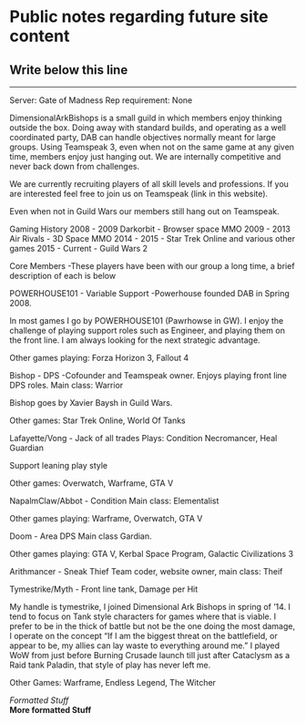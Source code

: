 # Public notes regarding future site content

## Write below this line

***
Server: Gate of Madness
Rep requirement: None


DimensionalArkBishops is a small guild in which members enjoy thinking outside the box. Doing away with standard builds, and operating as a well coordinated party, DAB can handle objectives normally meant for large groups. Using Teamspeak 3, even when not on the same game at any given time, members enjoy just hanging out. We are internally competitive and never back down from challenges. 

We are currently recruiting players of all skill levels and professions. If you are interested feel free to join us on Teamspeak (link in this website). 

Even when not in Guild Wars our members still hang out on Teamspeak. 


Gaming History
2008 - 2009 Darkorbit - Browser space MMO
2009 - 2013 Air Rivals - 3D Space MMO 
2014 - 2015 - Star Trek Online and various other games
2015 - Current - Guild Wars 2


Core Members 
-These players have been with our group a long time, a brief description of each is below


POWERHOUSE101 - Variable Support
-Powerhouse founded DAB in Spring 2008.

In most games I go by POWERHOUSE101 (Pawrhowse in GW). I enjoy the challenge of playing support roles such as Engineer, and playing them on the front line. I am always looking for the next strategic advantage. 

Other games playing: Forza Horizon 3, Fallout 4


Bishop - DPS
-Cofounder and Teamspeak owner. Enjoys playing front line DPS roles. Main class: Warrior 

Bishop goes by Xavier Baysh in Guild Wars. 

Other games: Star Trek Online, World Of Tanks


Lafayette/Vong - Jack of all trades
Plays: Condition Necromancer, Heal Guardian

Support leaning play style 


Other games: Overwatch, Warframe, GTA V

NapalmClaw/Abbot - Condition 
Main class: Elementalist

Other games playing: Warframe, Overwatch, GTA V 

Doom - Area DPS
Main class Gardian.

Other games playing: GTA V, Kerbal Space Program, Galactic Civilizations 3 

Arithmancer - Sneak Thief
Team coder, website owner, main class: Theif

Tymestrike/Myth - Front line tank, Damage per Hit

 My handle is tymestrike, I joined Dimensional Ark Bishops in spring of ’14. I tend to focus on Tank style characters for games where that is viable. I prefer to be in the thick of battle but not be the one doing the most damage, I operate on the concept “If I am the biggest threat on the battlefield, or appear to be, my allies can lay waste to everything around me.” I played WoW from just before Burning Crusade launch till just after Cataclysm as a Raid tank Paladin, that style of play has never left me.

Other Games: Warframe, Endless Legend, The Witcher

_Formatted Stuff_    
**More formatted Stuff**
